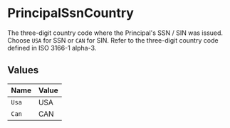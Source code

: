 # PrincipalSsnCountry

The three-digit country code where the Principal's SSN / SIN was issued. Choose `USA` for SSN or `CAN` for SIN. Refer to the three-digit country code defined in ISO 3166-1 alpha-3.


## Values

| Name  | Value |
| ----- | ----- |
| `Usa` | USA   |
| `Can` | CAN   |
